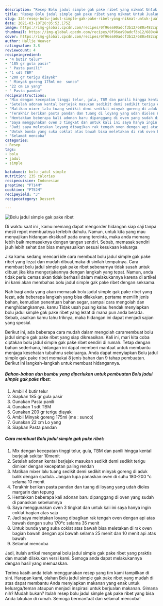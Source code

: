 ```yaml
---
description: "Resep Bolu jadul simple gak pake ribet yang nikmat Untuk Jualan"
title: "Resep Bolu jadul simple gak pake ribet yang nikmat Untuk Jualan"
slug: 334-resep-bolu-jadul-simple-gak-pake-ribet-yang-nikmat-untuk-jualan
date: 2021-03-10T20:05:53.175Z
image: https://img-global.cpcdn.com/recipes/0f96ea90adcf3b12/680x482cq70/bolu-jadul-simple-gak-pake-ribet-foto-resep-utama.jpg
thumbnail: https://img-global.cpcdn.com/recipes/0f96ea90adcf3b12/680x482cq70/bolu-jadul-simple-gak-pake-ribet-foto-resep-utama.jpg
cover: https://img-global.cpcdn.com/recipes/0f96ea90adcf3b12/680x482cq70/bolu-jadul-simple-gak-pake-ribet-foto-resep-utama.jpg
author: Hallie Weaver
ratingvalue: 3.8
reviewcount: 4
recipeingredient:
- "4 butir telur"
- "185 gr gula pasir"
- " Pasta panili"
- "1 sdt TBM"
- "200 gr terigu diayak"
- " Minyak goreng 175ml me  sunco"
- "22 cm Lo yang"
- " Pasta pandan"
recipeinstructions:
- "Mix dengan kecepatan tinggi telur, gula, TBM dan panili hingga kental berjejak sekitar 10menit"
- "Setelah adonan kental berjejak masukan sedikit demi sedikit terigu dimixer dengan kecepatan paling rendah"
- "Matikan mixer lalu tuang sedikit demi sedikit minyak goreng di aduk balik dengan spatula. Jangan lupa panaskan oven di suhu 180-200 °c selama 10 menit"
- "Terakhir berikan pasta pandan dan tuang di loyang yang udah dioles margarin dan tepung"
- "Hentakkan beberapa kali adonan baru dipanggang di oven yang sudah di panaskan sebelumnya"
- "Saya menggunakan oven 3 tingkat dan untuk kali ini saya hanya ingin coklat bagian atas saja"
- "Jadi saya meletakan loyang dibagikan rak tengah oven dengan api atas bawah dengan suhu 170°c selama 35 menit"
- "Untuk bunda yang suka coklat atas bawah bisa meletakan di rak oven bagian bawah dengan api bawah selama 25 menit dan 10 menit api atas bawah"
- "Selamat mencoba"
categories:
- Resep
tags:
- bolu
- jadul
- simple

katakunci: bolu jadul simple 
nutrition: 235 calories
recipecuisine: Indonesian
preptime: "PT14M"
cooktime: "PT52M"
recipeyield: "3"
recipecategory: Dessert

---
```



![Bolu jadul simple gak pake ribet](https://img-global.cpcdn.com/recipes/0f96ea90adcf3b12/680x482cq70/bolu-jadul-simple-gak-pake-ribet-foto-resep-utama.jpg)

Di waktu  saat ini , kamu memang dapat mengorder hidangan siap saji tanpa mesti repot membuatnya terlebih dahulu. Namun, untuk kita yang mau menyajikan hidangan eksklusif pada orang tercinta, maka anda memang lebih baik memasaknya dengan tangan sendiri. Sebab, memasak sendiri jauh lebih sehat dan bisa menyesuaikan sesuai kesukaan keluarga.

Jika kamu sedang mencari ide cara membuat bolu jadul simple gak pake ribet yang lezat dan mudah dibuat,maka di sinilah tempatnya. Cara membuat bolu jadul simple gak pake ribet  sebenarnya tidak susah untuk dibuat jika kita mengerjakannya dengan langkah yang tepat. Namun, anda tidak perlu cemas akan tidak berhasil dalam melakukannya 
karena di artikel ini kami akan membahas bolu jadul simple gak pake ribet dengan seksama.  



Nah bagi anda yang akan memasak bolu jadul simple gak pake ribet yang lezat, ada beberapa langkah yang bisa dilakukan, pertama memilih jenis bahan, kemudian penentuan bahan segar, sampai cara mengolah dan menghidangkannya. kamu Tidak usah pusing kalau hendak menyiapkan bolu jadul simple gak pake ribet yang lezat di mana pun anda berada. Sebab, asalkan kamu  tahu triknya, maka hidangan ini dapat menjadi sajian yang spesial.

Berikut ini, ada beberapa cara mudah dalam mengolah caramembuat bolu jadul simple gak pake ribet yang siap dikreasikan. Kali ini, mari kita coba ciptakan bolu jadul simple gak pake ribet sendiri di rumah. Tetap dengan bahan sederhana, hidangan ini dapat memberi manfaat untuk membantu menjaga kesehatan tubuhmu sekeluarga. Anda dapat menyiapkan Bolu jadul simple gak pake ribet memakai 8 jenis bahan dan 9 tahap pembuatan. Berikut ini langkah-langkah untuk membuat hidangannya.

<!--inarticleads1-->

##### Bahan-bahan dan bumbu yang diperlukan untuk pembuatan Bolu jadul simple gak pake ribet:

1. Ambil 4 butir telur
1. Siapkan 185 gr gula pasir
1. Gunakan  Pasta panili
1. Gunakan 1 sdt TBM
1. Gunakan 200 gr terigu diayak
1. Ambil  Minyak goreng 175ml (me : sunco)
1. Gunakan 22 cm Lo yang
1. Siapkan  Pasta pandan




<!--inarticleads2-->

##### Cara membuat Bolu jadul simple gak pake ribet:

1. Mix dengan kecepatan tinggi telur, gula, TBM dan panili hingga kental berjejak sekitar 10menit
1. Setelah adonan kental berjejak masukan sedikit demi sedikit terigu dimixer dengan kecepatan paling rendah
1. Matikan mixer lalu tuang sedikit demi sedikit minyak goreng di aduk balik dengan spatula. Jangan lupa panaskan oven di suhu 180-200 °c selama 10 menit
1. Terakhir berikan pasta pandan dan tuang di loyang yang udah dioles margarin dan tepung
1. Hentakkan beberapa kali adonan baru dipanggang di oven yang sudah di panaskan sebelumnya
1. Saya menggunakan oven 3 tingkat dan untuk kali ini saya hanya ingin coklat bagian atas saja
1. Jadi saya meletakan loyang dibagikan rak tengah oven dengan api atas bawah dengan suhu 170°c selama 35 menit
1. Untuk bunda yang suka coklat atas bawah bisa meletakan di rak oven bagian bawah dengan api bawah selama 25 menit dan 10 menit api atas bawah
1. Selamat mencoba




Jadi, itulah artikel mengenai  bolu jadul simple gak pake ribet  yang praktis dan mudah dilakukan versi kami. Semoga anda dapat melakukannya dengan hasil yang memuaskan. 

Terima kasih anda telah menggunakan resep yang tim kami tampilkan di sini. Harapan kami, olahan  Bolu jadul simple gak pake ribet yang mudah di atas dapat membantu Anda menyiapkan makanan yang enak untuk keluarga/teman ataupun menjadi inspirasi untuk berjualan makanan. Gimana nih? Mudah bukan? Itulah resep bolu jadul simple gak pake ribet yang bisa Anda lakukan di rumah. Semoga bermanfaat dan selamat mencoba!

